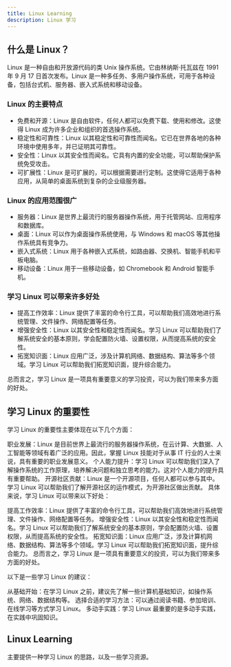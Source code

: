 ```yaml
---
title: Linux Learning
description: Linux 学习
---
```



## 什么是 Linux？

Linux 是一种自由和开放源代码的类 Unix 操作系统。它由林纳斯·托瓦兹在 1991 年 9 月 17 日首次发布。Linux 是一种多任务、多用户操作系统，可用于各种设备，包括台式机、服务器、嵌入式系统和移动设备。

### Linux 的主要特点

- 免费和开源：Linux 是自由软件，任何人都可以免费下载、使用和修改。这使得 Linux 成为许多企业和组织的首选操作系统。
- 稳定性和可靠性：Linux 以其稳定性和可靠性而闻名。它已在世界各地的各种环境中使用多年，并已证明其可靠性。
- 安全性：Linux 以其安全性而闻名。它具有内置的安全功能，可以帮助保护系统免受攻击。
- 可扩展性：Linux 是可扩展的，可以根据需要进行定制。这使得它适用于各种应用，从简单的桌面系统到复杂的企业级服务器。

### Linux 的应用范围很广

- 服务器：Linux 是世界上最流行的服务器操作系统，用于托管网站、应用程序和数据库。
- 桌面：Linux 可以作为桌面操作系统使用，与 Windows 和 macOS 等其他操作系统具有竞争力。
- 嵌入式系统：Linux 用于各种嵌入式系统，如路由器、交换机、智能手机和平板电脑。
- 移动设备：Linux 用于一些移动设备，如 Chromebook 和 Android 智能手机。

### 学习 Linux 可以带来许多好处

- 提高工作效率：Linux 提供了丰富的命令行工具，可以帮助我们高效地进行系统管理、文件操作、网络配置等任务。
- 增强安全性：Linux 以其安全性和稳定性而闻名。学习 Linux 可以帮助我们了解系统安全的基本原则，学会配置防火墙、设置权限，从而提高系统的安全性。
- 拓宽知识面：Linux 应用广泛，涉及计算机网络、数据结构、算法等多个领域。学习 Linux 可以帮助我们拓宽知识面，提升综合能力。

总而言之，学习 Linux 是一项具有重要意义的学习投资，可以为我们带来多方面的好处。

## 学习 Linux 的重要性

学习 Linux 的重要性主要体现在以下几个方面：

职业发展：Linux 是目前世界上最流行的服务器操作系统，在云计算、大数据、人工智能等领域有着广泛的应用。因此，掌握 Linux 技能对于从事 IT 行业的人士来说，具有重要的职业发展意义。
个人能力提升：学习 Linux 可以帮助我们深入了解操作系统的工作原理，培养解决问题和独立思考的能力。这对个人能力的提升具有重要帮助。
开源社区贡献：Linux 是一个开源项目，任何人都可以参与其中。学习 Linux 可以帮助我们了解开源社区的运作模式，为开源社区做出贡献。
具体来说，学习 Linux 可以带来以下好处：

提高工作效率：Linux 提供了丰富的命令行工具，可以帮助我们高效地进行系统管理、文件操作、网络配置等任务。
增强安全性：Linux 以其安全性和稳定性而闻名。学习 Linux 可以帮助我们了解系统安全的基本原则，学会配置防火墙、设置权限，从而提高系统的安全性。
拓宽知识面：Linux 应用广泛，涉及计算机网络、数据结构、算法等多个领域。学习 Linux 可以帮助我们拓宽知识面，提升综合能力。
总而言之，学习 Linux 是一项具有重要意义的投资，可以为我们带来多方面的好处。

以下是一些学习 Linux 的建议：

从基础开始：在学习 Linux 之前，建议先了解一些计算机基础知识，如操作系统、网络、数据结构等。
选择合适的学习方法：可以通过阅读书籍、参加培训、在线学习等方式学习 Linux。
多动手实践：学习 Linux 最重要的是多动手实践，在实践中巩固知识。

## Linux Learning

主要提供一种学习 Linux 的思路，以及一些学习资源。
